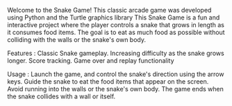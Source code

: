 Welcome to the Snake Game! This classic arcade game was developed using Python and the Turtle graphics library
This Snake Game is a fun and interactive project where the player controls a snake that grows in length as it consumes food items. The goal is to eat as much food as possible without colliding with the walls or the snake's own body.

Features : 
Classic Snake gameplay.
Increasing difficulty as the snake grows longer.
Score tracking.
Game over and replay functionality

Usage :
Launch the game, and control the snake's direction using the arrow keys.
Guide the snake to eat the food items that appear on the screen.
Avoid running into the walls or the snake's own body.
The game ends when the snake collides with a wall or itself.

